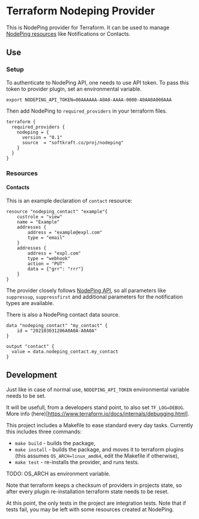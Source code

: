 # Terraform Nodeping Provider

This is NodePing provider for Terraform. It can be used to manage 
[NodePing resources](https://nodeping.com/docs-api-overview.html) like Notifications or Contacts.

## Use

### Setup

To authenticate to NodePing API, one needs to use API token. To pass this token to provider plugin, set an environmental variable.
```
export NODEPING_API_TOKEN=00AAAAAA-A0A0-AAAA-0000-A0AA0A000AAA
```

Then add NodePing to `required_providers` in your terraform files.

```
terraform {
  required_providers {
    nodeping = {
      version = "0.1"
      source  = "softkraft.co/proj/nodeping"
    }
  }
}
```

### Resources

#### Contacts

This is an example declaration of `contact` resource:
```
resource "nodeping_contact" "example"{
	custrole = "view"
	name = "Example"
	addresses {
		address = "example@expl.com"
		type = "email"
	}
	addresses {
		address = "expl.com"
		type = "webhook"
		action = "PUT"
		data = {"grr": "rrr"}
	}
}
```

The provider closely follows [NodePing API](https://nodeping.com/docs-api-contacts.html), so all parameters like `suppressup`, `suppressfirst` and additional parameters for the notification types are available.

There is also a NodePing contact data source.
```
data "nodeping_contact" "my_contact" {
	id = "202103031206A0A0A-A0A0A"
}

output "contact" {
  value = data.nodeping_contact.my_contact
}
```

## Development

Just like in case of normal use, `NODEPING_API_TOKEN` environmental variable needs to be set.

It will be usefull, from a developers stand point, to also set `TF_LOG=DEBUG`. More info (here)[https://www.terraform.io/docs/internals/debugging.html].

This project includes a Makefile to ease standard every day tasks. Currently this includes three commands:
- `make build` - builds the package,
- `make install` - builds the package, and moves it to terraform plugins (this assumes `OS_ARCH=linux_amd64`, edit the Makefile if otherwise),
- `make test` - re-installs the provider, and runs tests.

TODO: OS_ARCH as environment variable.

Note that terraform keeps a checksum of providers in projects state, so after every plugin re-installation terraform state needs to be reset.

At this point, the only tests in the project are integration tests. Note that if tests fail, you may be left with some resources created at NodePing. 
